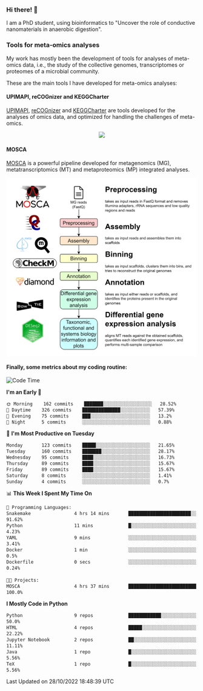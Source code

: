 ### Hi there! 👋

I am a PhD student, using bioinformatics to "Uncover the role of conductive nanomaterials in anaerobic digestion".

### Tools for meta-omics analyses

My work has mostly been the development of tools for analyses of meta-omics data, i.e., the study of the collective genomes, transcriptomes or proteomes of a microbial community.

These are the main tools I have developed for meta-omics analyses:

#### UPIMAPI, reCOGnizer and KEGGCharter

[UPIMAPI](https://github.com/iquasere/UPIMAPI), [reCOGnizer](https://github.com/iquasere/reCOGnizer) and [KEGGCharter](https://github.com/iquasere/KEGGCharter) are tools developed for the analyses of omics data, and optimized for handling the challenges of meta-omics.

<p align="center">
    <img src="assets/annotation_paper.png">
</p>

#### MOSCA

[MOSCA](https://github.com/iquasere/MOSCA) is a powerful pipeline developed for metagenomics (MG), metatranscriptomics (MT) and metaproteomics (MP) integrated analyses.

<p align="center">
    <img src="assets/mosca_workflow.png" align="center" width="700">
</p>


#### Finally, some metrics about my coding routine:

<!--START_SECTION:waka-->
![Code Time](http://img.shields.io/badge/Code%20Time-373%20hrs%2025%20mins-blue)

**I'm an Early 🐤** 

```text
🌞 Morning    162 commits    ███████░░░░░░░░░░░░░░░░░░   28.52% 
🌆 Daytime    326 commits    ██████████████░░░░░░░░░░░   57.39% 
🌃 Evening    75 commits     ███░░░░░░░░░░░░░░░░░░░░░░   13.2% 
🌙 Night      5 commits      ░░░░░░░░░░░░░░░░░░░░░░░░░   0.88%

```
📅 **I'm Most Productive on Tuesday** 

```text
Monday       123 commits    █████░░░░░░░░░░░░░░░░░░░░   21.65% 
Tuesday      160 commits    ███████░░░░░░░░░░░░░░░░░░   28.17% 
Wednesday    95 commits     ████░░░░░░░░░░░░░░░░░░░░░   16.73% 
Thursday     89 commits     ████░░░░░░░░░░░░░░░░░░░░░   15.67% 
Friday       89 commits     ████░░░░░░░░░░░░░░░░░░░░░   15.67% 
Saturday     8 commits      ░░░░░░░░░░░░░░░░░░░░░░░░░   1.41% 
Sunday       4 commits      ░░░░░░░░░░░░░░░░░░░░░░░░░   0.7%

```


📊 **This Week I Spent My Time On** 

```text
💬 Programming Languages: 
Snakemake                4 hrs 14 mins       ███████████████████████░░   91.62% 
Python                   11 mins             █░░░░░░░░░░░░░░░░░░░░░░░░   4.23% 
YAML                     9 mins              ░░░░░░░░░░░░░░░░░░░░░░░░░   3.41% 
Docker                   1 min               ░░░░░░░░░░░░░░░░░░░░░░░░░   0.5% 
Dockerfile               0 secs              ░░░░░░░░░░░░░░░░░░░░░░░░░   0.24%

🐱‍💻 Projects: 
MOSCA                    4 hrs 37 mins       █████████████████████████   100.0%

```

**I Mostly Code in Python** 

```text
Python                   9 repos             ████████████░░░░░░░░░░░░░   50.0% 
HTML                     4 repos             █████░░░░░░░░░░░░░░░░░░░░   22.22% 
Jupyter Notebook         2 repos             ██░░░░░░░░░░░░░░░░░░░░░░░   11.11% 
Java                     1 repo              █░░░░░░░░░░░░░░░░░░░░░░░░   5.56% 
TeX                      1 repo              █░░░░░░░░░░░░░░░░░░░░░░░░   5.56%

```



 Last Updated on 28/10/2022 18:48:39 UTC
<!--END_SECTION:waka-->
